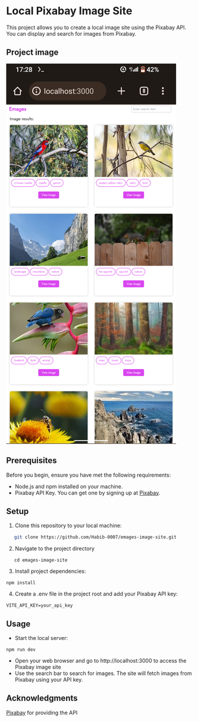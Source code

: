 # Local Pixabay Image Site

This project allows you to create a local image site using the Pixabay API. You
can display and search for images from Pixabay.

## Project image
![Website image](emages.png)

## Prerequisites

Before you begin, ensure you have met the following requirements:

-  Node.js and npm installed on your machine.
-  Pixabay API Key. You can get one by signing up at [Pixabay](https://pixabay.com/api/docs/).

## Setup

1. Clone this repository to your local machine:

```bash
   git clone https://github.com/Habib-0007/emages-image-site.git
```

2. Navigate to the project directory

```
   cd emages-image-site
```

3. Install project dependencies:

```
npm install
```

4. Create a .env file in the project root and add your Pixabay API key:

```
VITE_API_KEY=your_api_key
```

## Usage

-  Start the local server:

```
npm run dev
```

-  Open your web browser and go to http://localhost:3000 to access the Pixabay
   image site
-  Use the search bar to search for images. The site will fetch images from
   Pixabay using your API key.

## Acknowledgments

[Pixabay](https://pixabay.com/api/docs/) for providing the API
